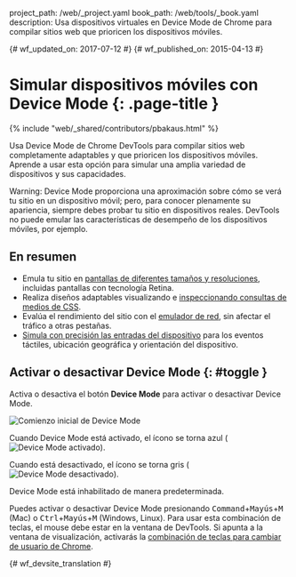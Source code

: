 project_path: /web/_project.yaml
book_path: /web/tools/_book.yaml
description: Usa dispositivos virtuales en Device Mode de Chrome para compilar sitios web que prioricen los dispositivos móviles.

{# wf_updated_on: 2017-07-12 #}
{# wf_published_on: 2015-04-13 #}

# Simular dispositivos móviles con Device Mode {: .page-title }

{% include "web/_shared/contributors/pbakaus.html" %}

Usa Device Mode de Chrome DevTools para compilar sitios web completamente adaptables y que prioricen los dispositivos móviles. Aprende a usar esta opción para simular una amplia variedad de dispositivos y sus capacidades.

Warning: Device Mode proporciona una aproximación sobre cómo se verá tu sitio
en un dispositivo móvil; pero, para conocer plenamente su apariencia, siempre debes
probar tu sitio en dispositivos reales. DevTools no puede emular las características de
desempeño de los dispositivos móviles, por ejemplo.


## En resumen

* Emula tu sitio en [pantallas de diferentes tamaños y resoluciones](/web/tools/chrome-devtools/device-mode/emulate-mobile-viewports), incluidas pantallas con tecnología Retina.
* Realiza diseños adaptables visualizando e [inspeccionando consultas de medios de CSS](/web/tools/chrome-devtools/iterate/device-mode/media-queries).
* Evalúa el rendimiento del sitio con el [emulador de red](/web/tools/chrome-devtools/network-performance/network-conditions), sin afectar el tráfico a otras pestañas.
* [Simula con precisión las entradas del dispositivo](/web/tools/chrome-devtools/device-mode/device-input-and-sensors) para los eventos táctiles, ubicación geográfica y orientación del dispositivo.

## Activar o desactivar Device Mode {: #toggle }

Activa o desactiva el botón **Device Mode** para activar o desactivar Device Mode.

![Comienzo inicial de Device Mode](imgs/device-mode-initial-view.png)

Cuando Device Mode está activado, el ícono se torna azul
(![Device Mode activado](imgs/device-mode-on.png)).

Cuando está desactivado, el ícono se torna gris
(![Device Mode desactivado](imgs/device-mode-off.png)).

Device Mode está inhabilitado de manera predeterminada. 

Puedes activar o desactivar Device Mode presionando
<kbd>Command</kbd>+<kbd>Mayús</kbd>+<kbd>M</kbd> (Mac) o
<kbd>Ctrl</kbd>+<kbd>Mayús</kbd>+<kbd>M</kbd> (Windows, Linux).
Para usar esta combinación de teclas, el mouse debe estar en la ventana de DevTools.
Si apunta a la ventana de visualización, activarás la [combinación de teclas para cambiar de usuario de
Chrome](https://support.google.com/chrome/answer/157179).





{# wf_devsite_translation #}
